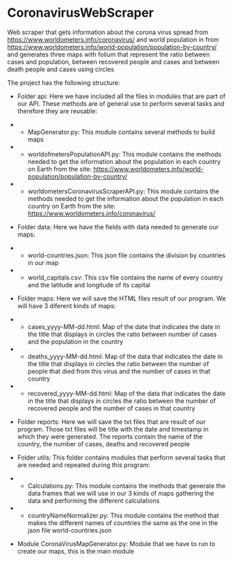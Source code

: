 # CoronavirusWebScraper
 Web scraper that gets information about the corona virus spread from https://www.worldometers.info/coronavirus/ and world population in  from https://www.worldometers.info/world-population/population-by-country/ and generates three maps with folium that represent the ratio between cases and population, between recovered people and cases and between death people and cases using circles

The project has the following structure:
 - Folder api: Here we have included all the files in modules that are part of our API. These methods are of general use to perform several tasks and therefore they are reusable:
 - - MapGenerator.py: This module contains several methods to build maps
 - - worldofmetersPopulationAPI.py: This module contains the methods needed to get the information about the population in each country on Earth from the site: https://www.worldometers.info/world-population/population-by-country/
 - - worldometersCoronavirusScraperAPI.py: This module contains the methods needed to get the information about the population in each country on Earth from the site: https://www.worldometers.info/coronavirus/
 
 - Folder data: Here we have the fields with data needed to generate our maps:
 - - world-countries.json: This json file contains the division by countries in our map
 - - world_capitals.csv: This csv file contains the name of every country and the latitude and longitude of its capital
 
 - Folder maps: Here we will save the HTML files result of our program. We will have 3 diferent kinds of maps:
 - - cases_yyyy-MM-dd.html: Map of the date that indicates the date in the title that displays in circles the ratio between number of cases and the population in the country
 - - deaths_yyyy-MM-dd.html: Map of the data that indicates the date in the title that displays in circles the ratio between the number of people that died from this virus and the number of cases in that country
 - - recovered_yyyy-MM-dd.html: Map of the data that indicates the date in the title that displays in circles the ratio between the number of recovered people and the number of cases in that country
 
 - Folder reports: Here we will save the txt files that are result of our program. Those txt files will be title with the date and timestamp in which they were generated. The reports contain the name of the country, the number of cases, deaths and recovered people
 
 - Folder utils: This folder contains modules that perform several tasks that are needed and repeated during this program:
 - - Calculations.py: This module contains the methods that generate the data frames that we will use in our 3 kinds of maps gathering the data and performing the different calculations
 - - countryNameNormalizer.py: This module contains the method that makes the different names of countries the same as the one in the json file world-countries.json

- Module CoronaVirusMapGenerator.py: Module that we have to run to create our maps, this is the main module
